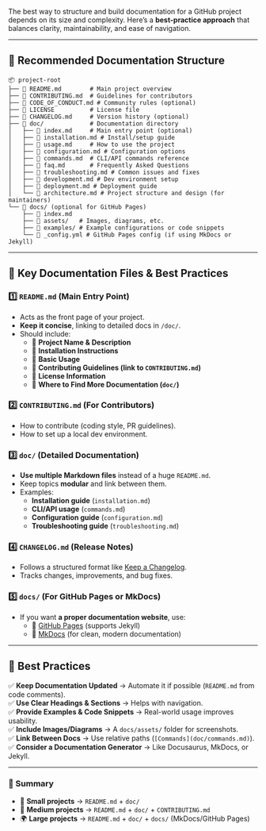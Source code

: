 The best way to structure and build documentation for a GitHub project depends on its size and complexity. Here’s a **best-practice approach** that balances clarity, maintainability, and ease of navigation.

---

## **📁 Recommended Documentation Structure**
```
📦 project-root
├── 📄 README.md        # Main project overview
├── 📄 CONTRIBUTING.md  # Guidelines for contributors
├── 📄 CODE_OF_CONDUCT.md # Community rules (optional)
├── 📄 LICENSE          # License file
├── 📄 CHANGELOG.md     # Version history (optional)
├── 📁 doc/             # Documentation directory
│   ├── 📄 index.md     # Main entry point (optional)
│   ├── 📄 installation.md # Install/setup guide
│   ├── 📄 usage.md     # How to use the project
│   ├── 📄 configuration.md # Configuration options
│   ├── 📄 commands.md  # CLI/API commands reference
│   ├── 📄 faq.md       # Frequently Asked Questions
│   ├── 📄 troubleshooting.md # Common issues and fixes
│   ├── 📄 development.md # Dev environment setup
│   ├── 📄 deployment.md # Deployment guide
│   └── 📄 architecture.md # Project structure and design (for maintainers)
└── 📁 docs/ (optional for GitHub Pages)
    ├── 📄 index.md
    ├── 📁 assets/   # Images, diagrams, etc.
    ├── 📁 examples/ # Example configurations or code snippets
    └── 📄 _config.yml # GitHub Pages config (if using MkDocs or Jekyll)
```

---

## **📌 Key Documentation Files & Best Practices**

### 1️⃣ **`README.md` (Main Entry Point)**
- Acts as the front page of your project.
- **Keep it concise**, linking to detailed docs in `/doc/`.
- Should include:
  - 🔹 **Project Name & Description**
  - 🔹 **Installation Instructions**
  - 🔹 **Basic Usage**
  - 🔹 **Contributing Guidelines (link to `CONTRIBUTING.md`)**
  - 🔹 **License Information**
  - 🔹 **Where to Find More Documentation (`doc/`)**

### 2️⃣ **`CONTRIBUTING.md` (For Contributors)**
- How to contribute (coding style, PR guidelines).
- How to set up a local dev environment.

### 3️⃣ **`doc/` (Detailed Documentation)**
- **Use multiple Markdown files** instead of a huge `README.md`.
- Keep topics **modular** and link between them.
- Examples:
  - **Installation guide** (`installation.md`)
  - **CLI/API usage** (`commands.md`)
  - **Configuration guide** (`configuration.md`)
  - **Troubleshooting guide** (`troubleshooting.md`)

### 4️⃣ **`CHANGELOG.md` (Release Notes)**
- Follows a structured format like [Keep a Changelog](https://keepachangelog.com/).
- Tracks changes, improvements, and bug fixes.

### 5️⃣ **`docs/` (For GitHub Pages or MkDocs)**
- If you want **a proper documentation website**, use:
  - 📌 [GitHub Pages](https://pages.github.com/) (supports Jekyll)
  - 📌 [MkDocs](https://www.mkdocs.org/) (for clean, modern documentation)

---

## **📌 Best Practices**
✅ **Keep Documentation Updated** → Automate it if possible (`README.md` from code comments).  
✅ **Use Clear Headings & Sections** → Helps with navigation.  
✅ **Provide Examples & Code Snippets** → Real-world usage improves usability.  
✅ **Include Images/Diagrams** → A `docs/assets/` folder for screenshots.  
✅ **Link Between Docs** → Use relative paths (`[Commands](doc/commands.md)`).  
✅ **Consider a Documentation Generator** → Like Docusaurus, MkDocs, or Jekyll.  

---

### **🚀 Summary**
- 📜 **Small projects** → `README.md` + `doc/`
- 📖 **Medium projects** → `README.md` + `doc/` + `CONTRIBUTING.md`
- 🌍 **Large projects** → `README.md` + `doc/` + `docs/` (MkDocs/GitHub Pages)

